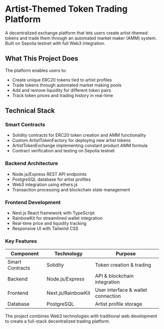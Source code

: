 # Artist-Themed Token Trading Platform
A decentralized exchange platform that lets users create artist-themed tokens and trade them through an automated market maker (AMM) system. Built on Sepolia testnet with full Web3 integration.

## What This Project Does
The platform enables users to:
* Create unique ERC20 tokens tied to artist profiles
* Trade tokens through automated market making pools
* Add and remove liquidity for different token pairs 
* Track token prices and trading history in real-time

## Technical Stack
### Smart Contracts
* Solidity contracts for ERC20 token creation and AMM functionality
* Custom ArtistTokenFactory for deploying new artist tokens
* ArtistTokenExchange implementing constant product AMM formula
* Contract verification and testing on Sepolia testnet

### Backend Architecture
* Node.js/Express REST API endpoints
* PostgreSQL database for artist profiles
* Web3 integration using ethers.js
* Transaction processing and blockchain state management

### Frontend Development
* Next.js React framework with TypeScript
* RainbowKit for streamlined wallet integration
* Real-time price and liquidity tracking
* Responsive UI with Tailwind CSS

### Key Features
| Component | Technology | Purpose |
|-----------|------------|----------|
| Smart Contracts | Solidity | Token creation & trading |
| Backend | Node.js/Express | API & blockchain integration |
| Frontend | Next.js/RainbowKit | User interface & wallet connection |
| Database | PostgreSQL | Artist profile storage |

The project combines Web3 technologies with traditional web development to create a full-stack decentralized trading platform.
